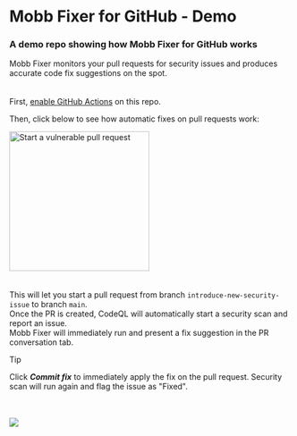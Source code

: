 # Mobb Fixer for GitHub - Demo
### A demo repo showing how Mobb Fixer for GitHub works

Mobb Fixer monitors your pull requests for security issues and produces accurate code fix suggestions on the spot.
\
\
\
First, [enable GitHub Actions](/../../actions) on this repo.

Then, click below to see how automatic fixes on pull requests work:

[<img width="250" alt="Start a vulnerable pull request" src="https://app.mobb.ai/gh-action/pull-request-button.svg" />](/../../compare/main...introduce-new-security-issue)
\
\
\
This will let you start a pull request from branch `introduce-new-security-issue` to branch `main`.
\
Once the PR is created, CodeQL will automatically start a security scan and report an issue.
\
Mobb Fixer will immediately run and present a fix suggestion in the PR conversation tab.

> [!TIP]
> Click ***Commit fix*** to immediately apply the fix on the pull request. Security scan will run again and flag the issue as "Fixed".

\
\
<img src="mobb-fixer-demo.gif" />
